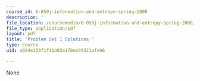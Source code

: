 ```yaml
---
course_id: 6-050j-information-and-entropy-spring-2008
description: ''
file_location: /coursemedia/6-050j-information-and-entropy-spring-2008/a694e133f1f41a03a178ec09321afe96_MIT6_050JS08_ps_01_sol.pdf
file_type: application/pdf
layout: pdf
title: 'Problem Set 1 Solutions '
type: course
uid: a694e133f1f41a03a178ec09321afe96

---
```

None